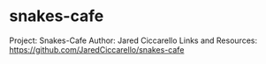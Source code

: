 # snakes-cafe

Project: Snakes-Cafe
Author: Jared Ciccarello
Links and Resources:
https://github.com/JaredCiccarello/snakes-cafe